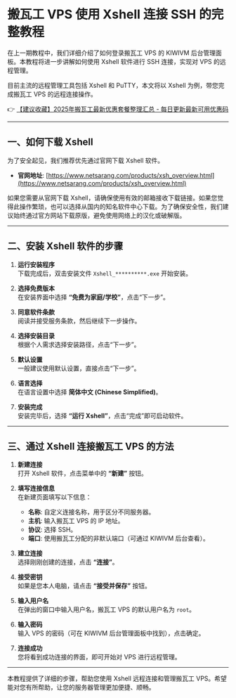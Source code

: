 # 搬瓦工 VPS 使用 Xshell 连接 SSH 的完整教程

在上一期教程中，我们详细介绍了如何登录搬瓦工 VPS 的 KIWIVM 后台管理面板。本教程将进一步讲解如何使用 Xshell 软件进行 SSH 连接，实现对 VPS 的远程管理。

目前主流的远程管理工具包括 Xshell 和 PuTTY，本文将以 Xshell 为例，带您完成搬瓦工 VPS 的远程连接操作。

👉 [【建议收藏】2025年搬瓦工最新优惠套餐整理汇总 - 每日更新最新可用优惠码](https://bit.ly/banwagon)

---

## 一、如何下载 Xshell

为了安全起见，我们推荐优先通过官网下载 Xshell 软件。

- **官网地址**: [https://www.netsarang.com/products/xsh_overview.html](https://www.netsarang.com/products/xsh_overview.html)

如果您需要从官网下载 Xshell，请确保使用有效的邮箱接收下载链接。如果您觉得此操作繁琐，也可以选择从国内的知名软件中心下载。为了确保安全性，我们建议始终通过官方网站下载原版，避免使用网络上的汉化或破解版。

---

## 二、安装 Xshell 软件的步骤

1. **运行安装程序**  
   下载完成后，双击安装文件 `Xshell_**********.exe` 开始安装。

2. **选择免费版本**  
   在安装界面中选择 **“免费为家庭/学校”**，点击“下一步”。

3. **同意软件条款**  
   阅读并接受服务条款，然后继续下一步操作。

4. **选择安装目录**  
   根据个人需求选择安装路径，点击“下一步”。

5. **默认设置**  
   一般建议使用默认设置，直接点击“下一步”。

6. **语言选择**  
   在语言设置中选择 **简体中文 (Chinese Simplified)**。

7. **安装完成**  
   安装完毕后，选择 **“运行 Xshell”**，点击“完成”即可启动软件。

---

## 三、通过 Xshell 连接搬瓦工 VPS 的方法

1. **新建连接**  
   打开 Xshell 软件，点击菜单中的 **“新建”** 按钮。

2. **填写连接信息**  
   在新建页面填写以下信息：
   - **名称**: 自定义连接名称，用于区分不同服务器。
   - **主机**: 输入搬瓦工 VPS 的 IP 地址。
   - **协议**: 选择 SSH。
   - **端口**: 使用搬瓦工分配的非默认端口（可通过 KIWIVM 后台查看）。

3. **建立连接**  
   选择刚刚创建的连接，点击 **“连接”**。

4. **接受密钥**  
   如果是您本人电脑，请点击 **“接受并保存”** 按钮。

5. **输入用户名**  
   在弹出的窗口中输入用户名，搬瓦工 VPS 的默认用户名为 `root`。

6. **输入密码**  
   输入 VPS 的密码（可在 KIWIVM 后台管理面板中找到），点击确定。

7. **连接成功**  
   您将看到成功连接的界面，即可开始对 VPS 进行远程管理。

---

本教程提供了详细的步骤，帮助您使用 Xshell 远程连接和管理搬瓦工 VPS。希望能对您有所帮助，让您的服务器管理更加便捷、顺畅。